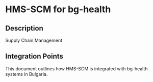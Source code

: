 # HMS-SCM for bg-health

## Description

Supply Chain Management

## Integration Points

This document outlines how HMS-SCM is integrated with bg-health systems in Bulgaria.
